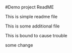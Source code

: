 #Demo project ReadME

This is simple readme file

This is some additional file

This is bound to cause trouble

some change